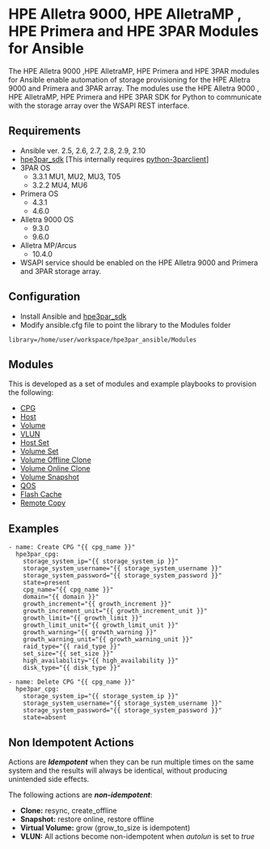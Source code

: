 # HPE Alletra 9000, HPE AlletraMP , HPE Primera and HPE 3PAR Modules for Ansible

The HPE Alletra 9000 ,HPE AlletraMP, HPE Primera and HPE 3PAR modules for Ansible enable automation of storage provisioning for the HPE Alletra 9000 and Primera and 3PAR array. The modules use the HPE Alletra 9000 , HPE AlletraMP, HPE Primera and HPE 3PAR SDK for Python to communicate with the storage array over the WSAPI REST interface.

## Requirements
* Ansible ver. 2.5, 2.6, 2.7, 2.8, 2.9, 2.10
* [hpe3par_sdk](https://pypi.org/project/hpe3par_sdk/) [This internally requires [python-3parclient](https://pypi.org/project/python-3parclient/)]
* 3PAR OS
  * 3.3.1 MU1, MU2, MU3, T05
  * 3.2.2 MU4, MU6 
* Primera OS
  * 4.3.1
  * 4.6.0
* Alletra 9000 OS
  * 9.3.0
  * 9.6.0
* Alletra MP/Arcus
  * 10.4.0
* WSAPI service should be enabled on the HPE Alletra 9000 and Primera and 3PAR storage array.

## Configuration
* Install Ansible and [hpe3par_sdk](https://pypi.org/project/hpe3par_sdk/)
* Modify ansible.cfg file to point the library to the Modules folder
```
library=/home/user/workspace/hpe3par_ansible/Modules
```

## Modules
This is developed as a set of modules and example playbooks to provision the following:
* [CPG](Modules/readme.md#hpe3par_cpg---manage-hpe-alletra-9000-and-primera-and-3par-cpg)
* [Host](Modules/readme.md#hpe3par_host---manage-hpe-alletra-9000-and-primera-and-3par-host)
* [Volume](Modules/readme.md#hpe3par_volume---manage-hpe-alletra-9000-and-primera-and-3par-volume)
* [VLUN](Modules/readme.md#hpe3par_vlun---manage-hpe-alletra-9000-and-primera-and-3par-vlun)
* [Host Set](Modules/readme.md#hpe3par_hostset---manage-hpe-alletra-9000-and-primera-and-3par-host-set)
* [Volume Set](Modules/readme.md#hpe3par_volumeset---manage-hpe-alletra-9000-and-primera-and-3par-volume-set)
* [Volume Offline Clone](Modules/readme.md#hpe3par_offline_clone---manage-hpe-alletra-9000-and-primera-and-3par-offline-clone)
* [Volume Online Clone](Modules/readme.md#hpe3par_online_clone---manage-hpe-alletra-9000-and-primera-and-3par-online-clone)
* [Volume Snapshot](Modules/readme.md#hpe3par_snapshot---manage-hpe-alletra-9000-and-primera-and-3par-snapshots)
* [QOS](Modules/readme.md#hpe3par_qos---manage-hpe-alletra-9000-and-primera-and-3par-qos-rules)
* [Flash Cache](Modules/readme.md#hpe3par_flash_cache---manage-hpe-alletra-9000-and-primera-and-3par-flash-cache)
* [Remote Copy](Modules/readme.md#hpe3par_remote_copy---manage-hpe-alletra-9000-and-primera-and-3par-remote-copy)


## Examples
``` {.sourceCode .yaml}
- name: Create CPG "{{ cpg_name }}"
  hpe3par_cpg:
    storage_system_ip="{{ storage_system_ip }}"
    storage_system_username="{{ storage_system_username }}"
    storage_system_password="{{ storage_system_password }}"
    state=present
    cpg_name="{{ cpg_name }}"
    domain="{{ domain }}"
    growth_increment="{{ growth_increment }}"
    growth_increment_unit="{{ growth_increment_unit }}"
    growth_limit="{{ growth_limit }}"
    growth_limit_unit="{{ growth_limit_unit }}"
    growth_warning="{{ growth_warning }}"
    growth_warning_unit="{{ growth_warning_unit }}"
    raid_type="{{ raid_type }}"
    set_size="{{ set_size }}"
    high_availability="{{ high_availability }}"
    disk_type="{{ disk_type }}"

- name: Delete CPG "{{ cpg_name }}"
  hpe3par_cpg:
    storage_system_ip="{{ storage_system_ip }}"
    storage_system_username="{{ storage_system_username }}"
    storage_system_password="{{ storage_system_password }}"
    state=absent
```
    
## Non Idempotent Actions

Actions are **_Idempotent_** when they can be run multiple times on the same system and the results will always be identical, without producing unintended side effects.

The following actions are **_non-idempotent_**:

- **Clone:** resync, create_offline
- **Snapshot:** restore online, restore offline
- **Virtual Volume:** grow (grow_to_size is idempotent)
- **VLUN:** All actions become non-idempotent when <em>autolun</em> is set to <em>true</em>

